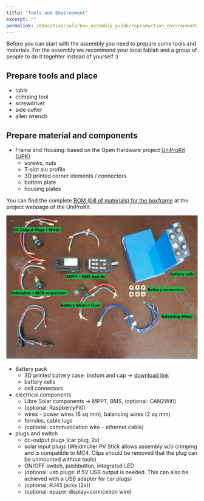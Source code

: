 ```yaml
---
title: "Tools and Environment"
excerpt: ""
permalink: /education/solarbox_assembly_guide/reproduction_environment/
---
```


Before you can start with the assembly you need to prepare some tools and materials.
For the assembly we recommend your local fablab and a group of people to do it togehter instead of yourself :)

## Prepare tools and place
  - table
  - crimping tool
  - screwdriver
  - side cutter
  - allen wrench

## Prepare material and components
  - Frame and Housing: based on the Open Hardware project [UniProKit (UPK)](https://wiki.opensourceecology.de/Universal_Prototyping_Kit)
    - screws, nuts
    - T-slot alu profile
    - 3D printed corner elements / connectors
    - bottom plate
    - housing plates

You can find the complete [BOM (bill of materials) for the boxframe](https://wiki.opensourceecology.de/BOM_BoxSet_V.2_mobile) at the project webpage of the UniProKit.

![comp_overview](/media_files/box_assembly/10d_components_overview.JPG)

  - Battery pack
    - 3D printed battery case: bottom and cap -> [download link](https://github.com/CollectiveOpenSourceHardware/LibreSolarBox/tree/master/Solar%20Box_FreeCAD%20Design/Battery_Case_Holder_FreeCAD_Design)
    - battery cells
    - cell connectors
  - electrical components
    - Libre Solar components -> MPPT, *BMS*, (optional: CAN2Wifi)
    - (optional: RaspberryPi0)
    - wires - power wires (6 sq mm), balancing wires (2 sq mm)
    - ferrules, cable lugs
    - (optional: communication wire - ethernet cable)
   - plugs and switch
     - dc-output plugs (car plug, 2x)
     - solar input plugs (Weidmüller PV Stick allows assembly w/o crimping and is compatible to MC4. Clips should be removed that the plug can be unmounted without tools)
     - ON/OFF switch, pushbutton, integrated LED
     - (optional: usb plugs: if 5V USB output is needed. This can also be achieved with a USB adapter for car plugs)
     - (optional: RJ45 jacks (2x))
     - (optional: epaper display+conncetion wire)

